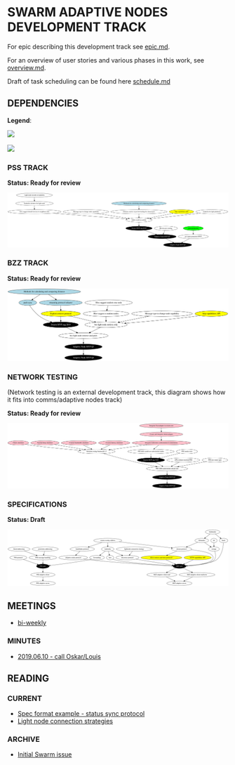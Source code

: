 # SWARM ADAPTIVE NODES DEVELOPMENT TRACK

For epic describing this development track see [epic.md](./epic.md).

For an overview of user stories and various phases in this work, see [overview.md](./overview.md).

Draft of task scheduling can be found here [schedule.md](./schedule.md)

## DEPENDENCIES

**Legend**:

![](./gfx/legend_state.svg)

![](./gfx/legend_track.svg)

### PSS TRACK

**Status: Ready for review**

![](./gfx/pssdep.svg)

### BZZ TRACK

**Status: Ready for review**

![](./gfx/bzzdep.svg)

### NETWORK TESTING

(Network testing is an external development track, this diagram shows how it fits into comms/adaptive nodes track)

**Status: Ready for review**

![](./gfx/testdep.svg)

### SPECIFICATIONS

**Status: Draft**

![](./gfx/specdep.svg)

## MEETINGS

- [bi-weekly](https://notes.status.im/swarm-adaptive-nodes?both)

### MINUTES

- [2019.06.10 - call Oskar/Louis](https://notes.status.im/oOJmxZgxQQ-KC_MjpVpokw#)

## READING

### CURRENT

- [Spec format example - status sync protocol](https://github.com/status-im/bigbrother-specs/blob/mvds/data_sync/mvds.md)
- [Light node connection strategies](https://swarmresear.ch/t/light-client-connection-strategy/17)

### ARCHIVE

- [Initial Swarm issue](https://github.com/ethersphere/swarm/issues/458)
